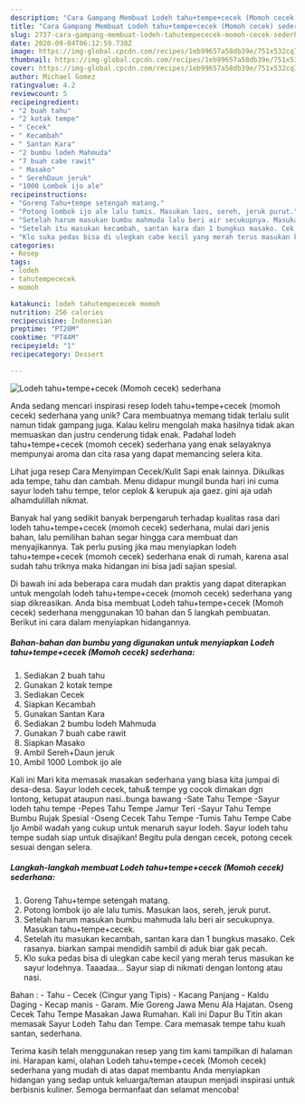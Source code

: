 ```yaml
---
description: "Cara Gampang Membuat Lodeh tahu+tempe+cecek (Momoh cecek) sederhana Anti Gagal"
title: "Cara Gampang Membuat Lodeh tahu+tempe+cecek (Momoh cecek) sederhana Anti Gagal"
slug: 2737-cara-gampang-membuat-lodeh-tahutempececek-momoh-cecek-sederhana-anti-gagal
date: 2020-09-04T06:12:59.738Z
image: https://img-global.cpcdn.com/recipes/1eb99657a58db39e/751x532cq70/lodeh-tahutempececek-momoh-cecek-sederhana-foto-resep-utama.jpg
thumbnail: https://img-global.cpcdn.com/recipes/1eb99657a58db39e/751x532cq70/lodeh-tahutempececek-momoh-cecek-sederhana-foto-resep-utama.jpg
cover: https://img-global.cpcdn.com/recipes/1eb99657a58db39e/751x532cq70/lodeh-tahutempececek-momoh-cecek-sederhana-foto-resep-utama.jpg
author: Michael Gomez
ratingvalue: 4.2
reviewcount: 5
recipeingredient:
- "2 buah tahu"
- "2 kotak tempe"
- " Cecek"
- " Kecambah"
- " Santan Kara"
- "2 bumbu lodeh Mahmuda"
- "7 buah cabe rawit"
- " Masako"
- " SerehDaun jeruk"
- "1000 Lombok ijo ale"
recipeinstructions:
- "Goreng Tahu+tempe setengah matang."
- "Potong lombok ijo ale lalu tumis. Masukan laos, sereh, jeruk purut."
- "Setelah harum masukan bumbu mahmuda lalu beri air secukupnya. Masukan tahu+tempe+cecek."
- "Setelah itu masukan kecambah, santan kara dan 1 bungkus masako. Cek rasanya. biarkan sampai mendidih sambil di aduk biar gak pecah."
- "Klo suka pedas bisa di ulegkan cabe kecil yang merah terus masukan ke sayur lodehnya. Taaadaa... Sayur siap di nikmati dengan lontong atau nasi."
categories:
- Resep
tags:
- lodeh
- tahutempececek
- momoh

katakunci: lodeh tahutempececek momoh 
nutrition: 256 calories
recipecuisine: Indonesian
preptime: "PT20M"
cooktime: "PT44M"
recipeyield: "1"
recipecategory: Dessert

---
```



![Lodeh tahu+tempe+cecek (Momoh cecek) sederhana](https://img-global.cpcdn.com/recipes/1eb99657a58db39e/751x532cq70/lodeh-tahutempececek-momoh-cecek-sederhana-foto-resep-utama.jpg)

Anda sedang mencari inspirasi resep lodeh tahu+tempe+cecek (momoh cecek) sederhana yang unik? Cara membuatnya memang tidak terlalu sulit namun tidak gampang juga. Kalau keliru mengolah maka hasilnya tidak akan memuaskan dan justru cenderung tidak enak. Padahal lodeh tahu+tempe+cecek (momoh cecek) sederhana yang enak selayaknya mempunyai aroma dan cita rasa yang dapat memancing selera kita.

Lihat juga resep Cara Menyimpan Cecek/Kulit Sapi enak lainnya. Dikulkas ada tempe, tahu dan cambah. Menu didapur mungil bunda hari ini cuma sayur lodeh tahu tempe, telor ceplok &amp; kerupuk aja gaez. gini aja udah alhamdulillah nikmat.

Banyak hal yang sedikit banyak berpengaruh terhadap kualitas rasa dari lodeh tahu+tempe+cecek (momoh cecek) sederhana, mulai dari jenis bahan, lalu pemilihan bahan segar hingga cara membuat dan menyajikannya. Tak perlu pusing jika mau menyiapkan lodeh tahu+tempe+cecek (momoh cecek) sederhana enak di rumah, karena asal sudah tahu triknya maka hidangan ini bisa jadi sajian spesial.


Di bawah ini ada beberapa cara mudah dan praktis yang dapat diterapkan untuk mengolah lodeh tahu+tempe+cecek (momoh cecek) sederhana yang siap dikreasikan. Anda bisa membuat Lodeh tahu+tempe+cecek (Momoh cecek) sederhana menggunakan 10 bahan dan 5 langkah pembuatan. Berikut ini cara dalam menyiapkan hidangannya.

<!--inarticleads1-->

##### Bahan-bahan dan bumbu yang digunakan untuk menyiapkan Lodeh tahu+tempe+cecek (Momoh cecek) sederhana:

1. Sediakan 2 buah tahu
1. Gunakan 2 kotak tempe
1. Sediakan  Cecek
1. Siapkan  Kecambah
1. Gunakan  Santan Kara
1. Sediakan 2 bumbu lodeh Mahmuda
1. Gunakan 7 buah cabe rawit
1. Siapkan  Masako
1. Ambil  Sereh+Daun jeruk
1. Ambil 1000 Lombok ijo ale


Kali ini Mari kita memasak masakan sederhana yang biasa kita jumpai di desa-desa. Sayur lodeh cecek, tahu&amp; tempe yg cocok dimakan dgn lontong, ketupat ataupun nasi..bunga bawang -Sate Tahu Tempe -Sayur lodeh tahu tempe -Pepes Tahu Tempe Jamur Teri -Sayur Tahu Tempe Bumbu Rujak Spesial -Oseng Cecek Tahu Tempe -Tumis Tahu Tempe Cabe Ijo  Ambil wadah yang cukup untuk menaruh sayur lodeh. Sayur lodeh tahu tempe sudah siap untuk disajikan! Begitu pula dengan cecek, potong cecek sesuai dengan selera. 

<!--inarticleads2-->

##### Langkah-langkah membuat Lodeh tahu+tempe+cecek (Momoh cecek) sederhana:

1. Goreng Tahu+tempe setengah matang.
1. Potong lombok ijo ale lalu tumis. Masukan laos, sereh, jeruk purut.
1. Setelah harum masukan bumbu mahmuda lalu beri air secukupnya. Masukan tahu+tempe+cecek.
1. Setelah itu masukan kecambah, santan kara dan 1 bungkus masako. Cek rasanya. biarkan sampai mendidih sambil di aduk biar gak pecah.
1. Klo suka pedas bisa di ulegkan cabe kecil yang merah terus masukan ke sayur lodehnya. Taaadaa... Sayur siap di nikmati dengan lontong atau nasi.


Bahan : - Tahu - Cecek (Cingur yang Tipis) - Kacang Panjang - Kaldu Daging - Kecap manis - Garam. Mie Goreng Jawa Menu Ala Hajatan. Oseng Cecek Tahu Tempe Masakan Jawa Rumahan. Kali ini Dapur Bu Titin akan memasak Sayur Lodeh Tahu dan Tempe. Cara memasak tempe tahu kuah santan, sederhana. 

Terima kasih telah menggunakan resep yang tim kami tampilkan di halaman ini. Harapan kami, olahan Lodeh tahu+tempe+cecek (Momoh cecek) sederhana yang mudah di atas dapat membantu Anda menyiapkan hidangan yang sedap untuk keluarga/teman ataupun menjadi inspirasi untuk berbisnis kuliner. Semoga bermanfaat dan selamat mencoba!
